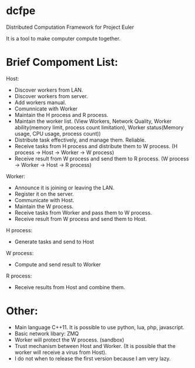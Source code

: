 dcfpe
=====

Distributed Computation Framework for Project Euler

It is a tool to make computer compute together.


Brief Compoment List:
====================

Host:
* Discover workers from LAN.
* Discover workers from server. 
* Add workers manual.
* Comunnicate with Worker
* Maintain the H process and R process.
* Maintain the worker list. (View Workers, Network Quality, Worker ability(memory limit, process count limitation), Worker status(Memory usage, CPU usage, process count))
* Distribute task effectively, and manage them. Reliable.
* Receive tasks from H process and distribute them to W process. (H process -> Host -> Worker -> W process)
* Receive result from W process and send them to R process. (W process -> Worker -> Host -> R process)

Worker:
* Announce it is joining or leaving the LAN.
* Register it on the server.
* Communicate with Host.
* Maintain the W process.
* Receive tasks from Worker and pass them to W process.
* Receive result from W process and send them to Host.

H process:
* Generate tasks and send to Host

W process:
* Compute and send result to Worker

R process:
* Receive results from Host and combine them.

Other:
======

* Main language C++11. It is possible to use python, lua, php, javascript.
* Basic network libary: ZMQ
* Worker will protect the W process. (sandbox)
* Trust mechanism between Host and Worker. (It is possible that the worker will receive a virus from Host).
* I do not when to release the first version because I am very lazy.
